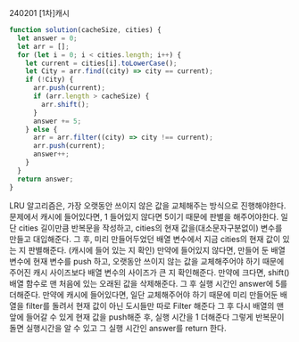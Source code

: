 240201 [1차]캐시

```javascript
function solution(cacheSize, cities) {
  let answer = 0;
  let arr = [];
  for (let i = 0; i < cities.length; i++) {
    let current = cities[i].toLowerCase();
    let City = arr.find((city) => city == current);
    if (!City) {
      arr.push(current);
      if (arr.length > cacheSize) {
        arr.shift();
      }
      answer += 5;
    } else {
      arr = arr.filter((city) => city !== current);
      arr.push(current);
      answer++;
    }
  }
  return answer;
}
```

LRU 알고리즘은, 가장 오랫동안 쓰이지 않은 값을 교체해주는 방식으로 진행해야한다.
문제에서 캐시에 들어있다면, 1 들어있지 않다면 5이기 때문에 판별을 해주어야한다.
일단 cities 길이만큼 반복문을 작성하고, cities의 현재 값을(대소문자구분없이) 변수를 만들고 대입해준다.
그 후, 미리 만들어두었던 배열 변수에서 지금 cities의 현재 값이 있는 지 판별해준다. (캐시에 들어 있는 지 확인)
만약에 들어있지 않다면, 만들어 둔 배열 변수에 현재 변수를 push 하고, 오랫동안 쓰이지 않는 값을 교체해주어야 하기 때문에
주어진 캐시 사이즈보다 배열 변수의 사이즈가 큰 지 확인해준다. 만약에 크다면, shift() 배열 함수로 맨 처음에 있는 오래된 값을 삭제해준다. 그 후 실행 시간인 answer에 5를 더해준다.
만약에 캐시에 들어있다면, 일단 교체해주어야 하기 때문에 미리 만들어둔 배열을 filter를 돌려서 현재 값이 아닌 도시들만 따로 Filter 해준다
그 후 다시 배열의 맨 앞에 들어갈 수 있게 현재 값을 push해준 후, 실행 시간을 1 더해준다
그렇게 반복문이 돌면 실행시간을 알 수 있고 그 실행 시간인 answer를 return 한다.
